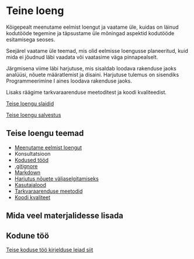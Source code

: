 # Teine loeng

Kõigepealt meenutame eelmist loengut ja vaatame üle, kuidas on läinud kodutööde tegemine ja täpsustame üle mõningad aspektid kodutööde esitamisega seoses.

Seejärel vaatame üle teemad, mis olid eelmisse loengusse planeeritud, kuid mida ei jõudnud läbi vaadata või vaatasime väga pinnapealselt.

Järgmisena viime läbi harjutuse, mis sisaldab loodava rakenduse jaoks analüüsi, nõuete määratlemist ja disaini. Harjutuse tulemus on sisendiks Programmeerimine I aines loodava rakenduse jaoks.

Lisaks räägime tarkvaraarenduse meetoditest ja koodi kvaliteedist.

[Teise loengu slaidid](files/slaidid_02.pdf)

[Teise loengu salvestus]()

## Teise loengu teemad

- [Meenutame eelmist loengut](../loeng_01/about.md)
- Konsultatsioon
- [Kodused tööd](../../docs/kodusedtood/kodune_01_tagasiside.md)
- [.gitignore](../../.gitignore)
- [Markdown](../../concepts/markdown/about.md)
- [Harjutus nõuete väljaselgitamiseks](files/harjutus.md)
- [Kasutajalood](../../concepts/kasutajalugu/about.md)
- [Tarkvaraarenduse meetodid](../../concepts/arendusmeetodid/about.md)
- [Koodi kvaliteet](../../concepts/koodikvaliteet/about.md)

## Mida veel materjalidesse lisada

## Kodune töö

[Teise koduse töö kirjelduse leiad siit](../../docs/kodusedtood/kodune_02.md)